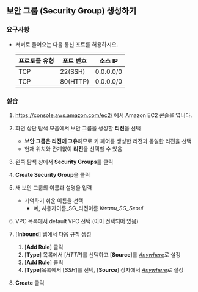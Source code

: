 ## 보안 그룹 (Security Group) 생성하기 

### 요구사항
- 서버로 들어오는 다음 통신 포트를 허용하시오.
	
	|프로토콜 유형|	포트 번호|	소스 IP|
	|---|---|---|
	|TCP	|22(SSH)|	0.0.0.0/0|
	|TCP	| 80(HTTP)|	0.0.0.0/0|
	
	

### 실습
1. https://console.aws.amazon.com/ec2/ 에서 Amazon EC2 콘솔을 엽니다.
2. 화면 상단 탐색 모음에서 보안 그룹을 생성할 **리전**을 선택
	- **보안 그룹은 리전에 고유**하므로 키 페어를 생성한 리전과 동일한 리전을 선택
	- 현재 위치와 관계없이 **리전**을 선택할 수 있음
3. 왼쪽 탐색 창에서 **Security Groups**를 클릭
4. **Create Security Group**을 클릭
5. 새 보안 그룹의 이름과 설명을 입력
	- 기억하기 쉬운 이름을 선택
		- 예, 사용자이름_SG_리전이름  *Kwanu\_SG\_Seoul*
6. VPC 목록에서 default VPC 선택 (이미 선택되어 있음)
7. [**Inbound**] 탭에서 다음 규칙 생성
	1. [**Add Rule**] 클릭
	2.  [**Type**] 목록에서 [*HTTP*]를 선택하고 [**Source**]를 [*Anywhere*](0.0.0.0/0)로 설정
	1. [**Add Rule**] 클릭
	2. [**Type**]목록에서 [*SSH*]를 선택, [**Source**] 상자에서 [*Anywhere*](0.0.0.0/0)로 설정

8. **Create** 클릭
	
